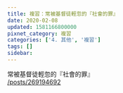 ```yaml
---
title: 複習：常被基督徒輕忽的『社會的罪』
date: 2020-02-08
updated: 1581166800000
pixnet_category: 複習
categories: ['4. 其他', '複習']
tags: []
sidebar: 
---
```


<p>常被基督徒輕忽的『社會的罪』<br/>
<a href="/posts/269194692" target="_blank">/posts/269194692</a></p>
<p> </p>
